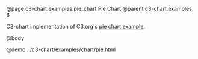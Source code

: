 @page c3-chart.examples.pie_chart Pie Chart
@parent c3-chart.examples 6

C3-chart implementation of C3.org's [pie chart example](http://c3js.org/samples/chart_pie.html).

@body

@demo ../c3-chart/examples/chart/pie.html